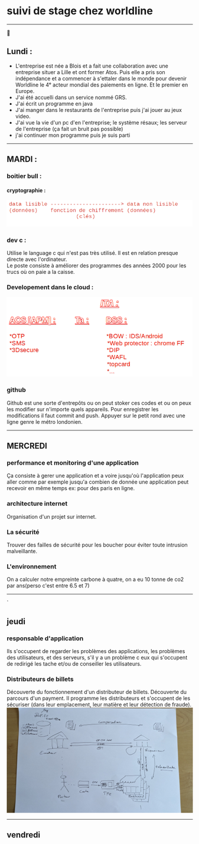 # suivi de stage chez worldline

<hr>

🎺

## Lundi :

* L'entreprise est née a Blois et a fait une collaboration avec une entreprise situer a 
Lille et ont former Atos. Puis elle a pris son indépendance et a commencer à s'ettaler dans
le monde pour devenir Worldline le 4ᵉ acteur mondial des paiements en ligne. Et le premier 
en Europe.
* J'ai été accuelli dans un service nommé GRS.
* J'ai écrit un programme en java
* J'ai manger dans le restaurants de l'entreprise puis j'ai jouer au jeux video.
* J'ai vue la vie d'un pc d'en l'entreprise; le système résaux; les serveur de l'entreprise
(ça fait un bruit pas possible)
* j'ai continuer mon programme puis je suis parti

<hr>


## MARDI :

### boitier bull :

#### cryptographie :

![img_2.png](image/img_2.png)

### dev c :

Utilise le language c qui n'est pas très utilisé. Il est
en relation presque directe avec l'ordinateur.  
Le poste consiste à améliorer des programmes des années 2000 pour les trucs
où on paie a la caisse.

### Developement dans le cloud :

![img_1.png](image/img_1.png)

### github 
Github est une sorte d'entrepôts ou on peut stoker ces codes et ou on peux les 
modifier sur n'importe quels appareils.
Pour enregistrer les modifications il faut commit and push.
Appuyer sur le petit rond avec une ligne genre le métro londonien.

<hr>

## MERCREDI

### performance et monitoring d'une application
Ça consiste à gerer une application et a voire jusqu'où l'application peux aller comme par exemple jusqu'a combien de donnée une application peut recevoir en même temps 
ex: pour des paris en ligne.

### architecture internet
Organisation d'un projet sur internet.

###  La sécurité 
Trouver des failles de sécurité pour les boucher pour éviter toute intrusion malveillante.

### L'environnement
On a calculer notre empreinte carbone à quatre, on a eu 10 tonne de co2 par ans(perso c'est entre 6.5 et 7)

<hr>`

## jeudi 

### responsable d'application
Ils s'occupent de regarder les problèmes des applications, les problèmes des utilisateurs, et des serveurs, s'il y a un problème c eux qui s'occupent de redirigé les tache et/ou de conseiller les utilisateurs.

### Distributeurs de billets
Découverte du fonctionnement d'un distributeur de billets. Découverte du parcours d'un payment. Il programme les distributeurs et s'occupent de les sécuriser (dans leur emplacement, leur matière et leur détection de fraude).
![chema transaction.jpg](image%2Fchema%20transaction.jpg)

<hr>

## vendredi

### 

### 

### 

### 